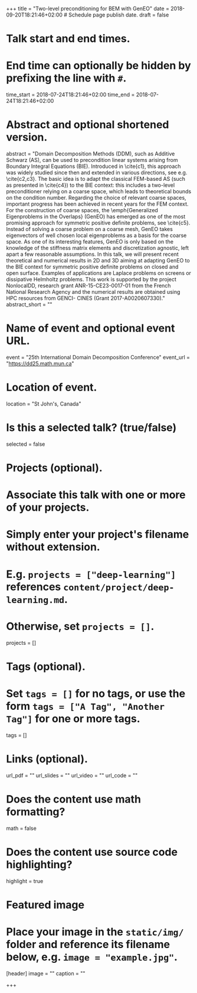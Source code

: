 +++
title = "Two-level preconditioning for BEM with GenEO"
date = 2018-09-20T18:21:46+02:00  # Schedule page publish date.
draft = false

# Talk start and end times.
#   End time can optionally be hidden by prefixing the line with `#`.
time_start = 2018-07-24T18:21:46+02:00
time_end = 2018-07-24T18:21:46+02:00

# Abstract and optional shortened version.
abstract = "Domain Decomposition Methods (DDM), such as Additive Schwarz (AS), can be used to precondition linear systems arising from Boundary Integral Equations (BIE). Introduced in \cite{c1}, this approach was widely studied since then and extended in various directions, see e.g. \cite{c2,c3}. The basic idea is to adapt the classical FEM-based AS (such as presented in \cite{c4}) to the BIE context: this includes a two-level preconditioner relying on a coarse space, which leads to theoretical bounds on the condition number. Regarding the choice of relevant coarse spaces, important progress has been achieved in recent years for the FEM context. For the construction of coarse spaces, the \emph{Generalized Eigenproblems in the Overlaps} (GenEO) has emerged as one of the most promising approach for symmetric positive definite problems, see \cite{c5}. Instead of solving a coarse problem on a coarse mesh, GenEO takes eigenvectors of well chosen local eigenproblems as a basis for the coarse space. As one of its interesting features, GenEO is only based on the knowledge of the stiffness matrix elements and discretization agnostic, left apart a few reasonable assumptions. In this talk, we will present recent theoretical and numerical results in 2D and 3D aiming at adapting GenEO to the BIE context for symmetric positive definite problems on closed and open surface. Examples of applications are Laplace problems on screens or dissipative Helmholtz problems. This work is supported by the project NonlocalDD, research grant ANR-15-CE23-0017-01 from the French National Research Agency and the numerical results are obtained using HPC resources from GENCI- CINES (Grant 2017-A0020607330)."
abstract_short = ""

# Name of event and optional event URL.
event = "25th International Domain Decomposition Conference"
event_url = "https://dd25.math.mun.ca"

# Location of event.
location = "St John's, Canada"

# Is this a selected talk? (true/false)
selected = false

# Projects (optional).
#   Associate this talk with one or more of your projects.
#   Simply enter your project's filename without extension.
#   E.g. `projects = ["deep-learning"]` references `content/project/deep-learning.md`.
#   Otherwise, set `projects = []`.
projects = []

# Tags (optional).
#   Set `tags = []` for no tags, or use the form `tags = ["A Tag", "Another Tag"]` for one or more tags.
tags = []

# Links (optional).
url_pdf = ""
url_slides = ""
url_video = ""
url_code = ""

# Does the content use math formatting?
math = false

# Does the content use source code highlighting?
highlight = true

# Featured image
# Place your image in the `static/img/` folder and reference its filename below, e.g. `image = "example.jpg"`.
[header]
image = ""
caption = ""

+++
